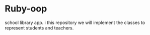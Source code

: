 # Ruby-oop
school library app. i this repository we will implement the classes to represent students and teachers.
